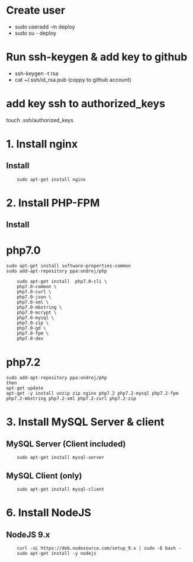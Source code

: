 # Create user
+ sudo useradd -m deploy
+ sudo su - deploy
# Run ssh-keygen & add key to github
+ ssh-keygen -t rsa
+ cat ~/.ssh/id_rsa.pub (coppy to github account)
# add key ssh to authorized_keys
touch .ssh/authorized_keys

# 1. Install nginx
## Install

```
    sudo apt-get install nginx
```
# 2. Install PHP-FPM
## Install
# php7.0
```
sudo apt-get install software-properties-common
sudo add-apt-repository ppa:ondrej/php

    sudo apt-get install  php7.0-cli \
    php7.0-common \
    php7.0-curl \
    php7.0-json \
    php7.0-xml \
    php7.0-mbstring \
    php7.0-mcrypt \
    php7.0-mysql \
    php7.0-zip \
    php7.0-gd \
    php7.0-fpm \
    php7.0-dev 
```
# php7.2
```
sudo add-apt-repository ppa:ondrej/php
then
apt-get update
apt-get -y install unzip zip nginx php7.2 php7.2-mysql php7.2-fpm php7.2-mbstring php7.2-xml php7.2-curl php7.2-zip
```

# 3. Install MySQL Server & client

## MySQL Server (Client included)

```
    sudo apt-get install mysql-server
```

## MySQL Client (only)

```
    sudo apt-get install mysql-client
```
# 6. Install NodeJS
## NodeJS 9.x
```
    curl -sL https://deb.nodesource.com/setup_9.x | sudo -E bash -
    sudo apt-get install -y nodejs
```
